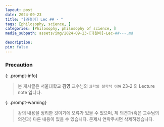 ```yaml
---
layout: post
date: 2024-09-23
title: "[과철이] Lec ## - "
tags: [philosophy, science, ]
categories: [Philosophy, philosophy of science, ]
media_subpath: assets/img/2024-09-23-[과철이]-Lec-##---.md

description:  
pin: false
---
```



### Precaution


{: .prompt-info}


> 본 게시글은 서울대학교 **김영** 교수님의 `과학의 철학적 이해` 23-2 의 Lecture note 입니다.


{: .prompt-warning}


> 강의 내용을 정리한 것이기에 오류가 있을 수 있으며, 제 의견과(혹은 교수님의 의견과) 다른 내용이 있을 수 있습니다. 문제시 연락주시면 삭제하겠습니다.

